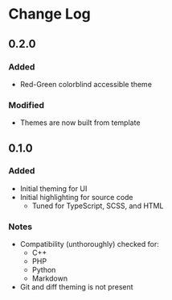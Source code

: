 # Change Log

## 0.2.0

### Added
- Red-Green colorblind accessible theme

### Modified
- Themes are now built from template


## 0.1.0

### Added
- Initial theming for UI
- Initial highlighting for source code
  - Tuned for TypeScript, SCSS, and HTML

### Notes
- Compatibility (unthoroughly) checked for:
  - C++
  - PHP
  - Python
  - Markdown
- Git and diff theming is not present